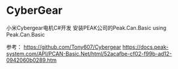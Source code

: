 # CyberGear
小米Cybergear电机C#开发
安装PEAK公司的Peak.Can.Basic
using Peak.Can.Basic

参考：
https://github.com/Tony607/Cybergear
https://docs.peak-system.com/API/PCAN-Basic.Net/html/52acafbe-cf02-f99b-ad12-0942060b0289.htm
